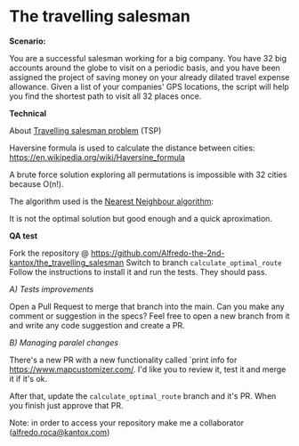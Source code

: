 # The travelling salesman

**Scenario:**

You are a successful salesman working for a big company. You have 32 big accounts around the globe to visit on a periodic basis, and you have been assigned the project of saving money on your already dilated travel expense allowance. Given a list of your companies' GPS locations, the script will help you find the shortest path to visit all 32 places once.

**Technical**

About [Travelling salesman problem](https://en.wikipedia.org/wiki/Travelling_salesman_problem) (TSP)

Haversine formula is used to calculate the distance between cities: <https://en.wikipedia.org/wiki/Haversine_formula>

A brute force solution exploring all permutations is impossible with 32 cities because O(n!).

The algorithm used is the [Nearest Neighbour algorithm](https://en.wikipedia.org/wiki/Nearest_neighbour_algorithm):

It is not the optimal solution but good enough and a quick aproximation.

**QA test**

Fork the repository @ https://github.com/Alfredo-the-2nd-kantox/the_travelling_salesman
Switch to branch `calculate_optimal_route`
Follow the instructions to install it and run the tests. They should pass.

*A) Tests improvements*

Open a Pull Request to merge that branch into the main.
Can you make any comment or suggestion in the specs?
Feel free to open a new branch from it and write any code suggestion and create a PR.

*B) Managing paralel changes*

There's a new PR with a new functionality called `print info for https://www.mapcustomizer.com/.
I'd like you to review it, test it and merge it if it's ok.

After that, update the `calculate_optimal_route` branch and it's PR.
When you finish just approve that PR.

Note: in order to access your repository make me a collaborator (alfredo.roca@kantox.com)

